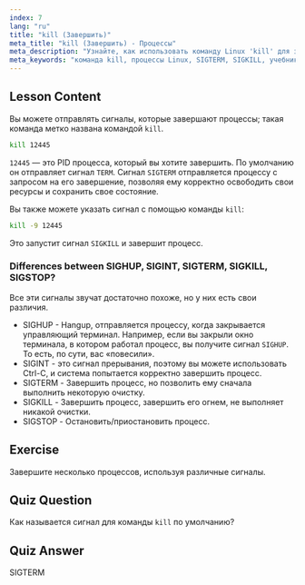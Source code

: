 ```yaml
---
index: 7
lang: "ru"
title: "kill (Завершить)"
meta_title: "kill (Завершить) - Процессы"
meta_description: "Узнайте, как использовать команду Linux 'kill' для завершения процессов. Разберитесь с SIGTERM, SIGKILL и другими сигналами для управления процессами. Начните обучение прямо сейчас!"
meta_keywords: "команда kill, процессы Linux, SIGTERM, SIGKILL, учебник Linux, для начинающих, управление процессами, руководство Linux"
---
```


## Lesson Content

Вы можете отправлять сигналы, которые завершают процессы; такая команда метко названа командой `kill`.

```bash
kill 12445
```

`12445` — это PID процесса, который вы хотите завершить. По умолчанию он отправляет сигнал `TERM`. Сигнал `SIGTERM` отправляется процессу с запросом на его завершение, позволяя ему корректно освободить свои ресурсы и сохранить свое состояние.

Вы также можете указать сигнал с помощью команды `kill`:

```bash
kill -9 12445
```

Это запустит сигнал `SIGKILL` и завершит процесс.

### Differences between SIGHUP, SIGINT, SIGTERM, SIGKILL, SIGSTOP?

Все эти сигналы звучат достаточно похоже, но у них есть свои различия.

- SIGHUP - Hangup, отправляется процессу, когда закрывается управляющий терминал. Например, если вы закрыли окно терминала, в котором работал процесс, вы получите сигнал `SIGHUP`. То есть, по сути, вас «повесили».
- SIGINT - это сигнал прерывания, поэтому вы можете использовать Ctrl-C, и система попытается корректно завершить процесс.
- SIGTERM - Завершить процесс, но позволить ему сначала выполнить некоторую очистку.
- SIGKILL - Завершить процесс, завершить его огнем, не выполняет никакой очистки.
- SIGSTOP - Остановить/приостановить процесс.

## Exercise

Завершите несколько процессов, используя различные сигналы.

## Quiz Question

Как называется сигнал для команды `kill` по умолчанию?

## Quiz Answer

SIGTERM
